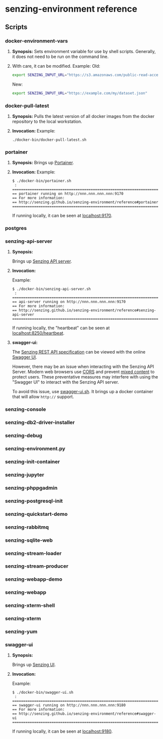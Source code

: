 # senzing-environment reference

## Scripts

### docker-environment-vars

1. **Synopsis:**
   Sets environment variable for use by shell scripts.
   Generally, it does not need to be run on the command line.

1. With care, it can be modified.
   Example:
   Old:

     ```bash
    export SENZING_INPUT_URL="https://s3.amazonaws.com/public-read-access/TestDataSets/loadtest-dataset-1M.json"
     ```

   New:

     ```bash
    export SENZING_INPUT_URL="https://example.com/my/dataset.json"
     ```

### docker-pull-latest

1. **Synopsis:**
   Pulls the latest version of all docker images from the docker repository to the local workstation.

1. **Invocation:**
   Example:

    ```console
    ./docker-bin/docker-pull-latest.sh
    ```

### portainer

1. **Synopsis:**
   Brings up [Portainer](https://github.com/Senzing/knowledge-base/blob/master/WHATIS/portainer.md).

1. **Invocation:**
   Example:

    ```console
    $ ./docker-bin/portainer.sh
     :
    ==============================================================================
    == portainer running on http://nnn.nnn.nnn.nnn:9170
    == For more information:
    == http://senzing.github.io/senzing-environment/reference#portainer
    ==============================================================================
    ```

   If running locally, it can be seen at
   [localhost:9170](http://localhost:9170).

### postgres

### senzing-api-server

1. **Synopsis:**

   Brings up [Senzing API server](https://github.com/Senzing/senzing-api-server).

1. **Invocation:**

   Example:

    ```console
    $ ./docker-bin/senzing-api-server.sh
     :
    ==============================================================================
    == api-server running on http://nnn.nnn.nnn.nnn:9170
    == For more information:
    == http://senzing.github.io/senzing-environment/reference#senzing-api-server
    ==============================================================================
    ```

   If running locally, the "heartbeat" can be seen at
   [localhost:8250/heartbeat](http://localhost:8250/heartbeat).

1. **swagger-ui:**

   The [Senzing REST API specification](https://github.com/Senzing/senzing-rest-api-specification)
   can be viewed with the online
   [Swagger UI](http://petstore.swagger.io/?url=https://raw.githubusercontent.com/Senzing/senzing-rest-api-specification/master/senzing-rest-api.yaml).

   However, there may be an issue when interacting with the Senzing API Server.
   Modern web browsers use
   [CORS](https://www.w3.org/wiki/CORS)
   and prevent
   [mixed content](https://developers.google.com/web/fundamentals/security/prevent-mixed-content/what-is-mixed-content)
   to protect users.
   These preventative measures may interfere with using the "Swagger UI" to interact with the Senzing API server.

   To avoid this issue, use
   [swagger-ui.sh](#swagger-ui).
   It brings up a docker container that will allow `http://` support.

### senzing-console

### senzing-db2-driver-installer

### senzing-debug

### senzing-environment.py

### senzing-init-container

### senzing-jupyter

### senzing-phppgadmin

### senzing-postgresql-init

### senzing-quickstart-demo

### senzing-rabbitmq

### senzing-sqlite-web

### senzing-stream-loader

### senzing-stream-producer

### senzing-webapp-demo

### senzing-webapp

### senzing-xterm-shell

### senzing-xterm

### senzing-yum

### swagger-ui

1. **Synopsis:**

   Brings up [Senzing UI](https://github.com/Senzing/knowledge-base/blob/master/WHATIS/swagger-ui.md).

1. **Invocation:**

   Example:

    ```console
    $ ./docker-bin/swagger-ui.sh
     :
    ==============================================================================
    == swagger-ui running on http://nnn.nnn.nnn.nnn:9180
    == For more information:
    == http://senzing.github.io/senzing-environment/reference#swagger-ui
    ==============================================================================
    ```

   If running locally, it can be seen at
   [localhost:9180](http://localhost:9180).
